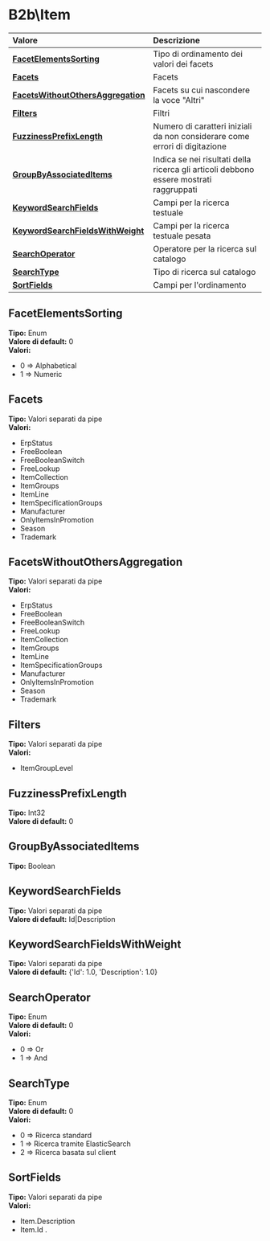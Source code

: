 # B2b\Item

| Valore | Descrizione |
| :--- | :--- |
| [**FacetElementsSorting**](b2bitem.md#facetelementssorting) | Tipo di ordinamento dei valori dei facets |
| [**Facets**](b2bitem.md#facets) | Facets |
| [**FacetsWithoutOthersAggregation**](b2bitem.md#facetswithoutothersaggregation) | Facets su cui nascondere la voce "Altri" |
| [**Filters**](b2bitem.md#filters) | Filtri |
| [**FuzzinessPrefixLength**](b2bitem.md#fuzzinessprefixlength) | Numero di caratteri iniziali da non considerare come errori di digitazione |
| [**GroupByAssociatedItems**](b2bitem.md#groupbyassociateditems) | Indica se nei risultati della ricerca gli articoli debbono essere mostrati raggruppati |
| [**KeywordSearchFields**](b2bitem.md#keywordsearchfields) | Campi per la ricerca testuale |
| [**KeywordSearchFieldsWithWeight**](b2bitem.md#keywordsearchfieldswithweight) | Campi per la ricerca testuale pesata |
| [**SearchOperator**](b2bitem.md#searchoperator) | Operatore per la ricerca sul catalogo |
| [**SearchType**](b2bitem.md#searchtype) | Tipo di ricerca sul catalogo |
| [**SortFields**](b2bitem.md#sortfields) | Campi per l'ordinamento |

## FacetElementsSorting

**Tipo:** Enum  
**Valore di default:** 0  
**Valori:**

* 0 =&gt; Alphabetical
* 1 =&gt; Numeric

## Facets

**Tipo:** Valori separati da pipe  
**Valori:**

* ErpStatus
* FreeBoolean
* FreeBooleanSwitch
* FreeLookup
* ItemCollection
* ItemGroups
* ItemLine
* ItemSpecificationGroups
* Manufacturer
* OnlyItemsInPromotion
* Season
* Trademark

## FacetsWithoutOthersAggregation

**Tipo:** Valori separati da pipe  
**Valori:**

* ErpStatus
* FreeBoolean
* FreeBooleanSwitch
* FreeLookup
* ItemCollection
* ItemGroups
* ItemLine
* ItemSpecificationGroups
* Manufacturer
* OnlyItemsInPromotion
* Season
* Trademark

## Filters

**Tipo:** Valori separati da pipe  
**Valori:**

* ItemGroupLevel

## FuzzinessPrefixLength

**Tipo:** Int32  
**Valore di default:** 0

## GroupByAssociatedItems

**Tipo:** Boolean

## KeywordSearchFields

**Tipo:** Valori separati da pipe  
**Valore di default:** Id\|Description

## KeywordSearchFieldsWithWeight

**Tipo:** Valori separati da pipe  
**Valore di default:** {'Id': 1.0, 'Description': 1.0}

## SearchOperator

**Tipo:** Enum  
**Valore di default:** 0  
**Valori:**

* 0 =&gt; Or
* 1 =&gt; And

## SearchType

**Tipo:** Enum  
**Valore di default:** 0  
**Valori:**

* 0 =&gt; Ricerca standard
* 1 =&gt; Ricerca tramite ElasticSearch
* 2 =&gt; Ricerca basata sul client

## SortFields

**Tipo:** Valori separati da pipe  
**Valori:**

* Item.Description
* Item.Id
.